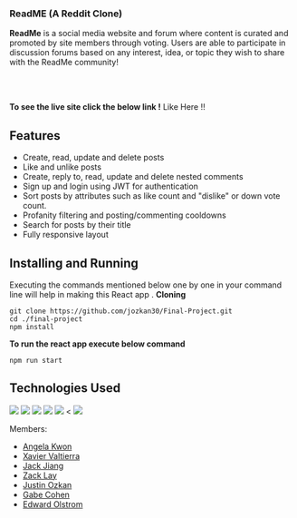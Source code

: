 ### ReadME (A Reddit Clone)

**ReadMe** is a social media website and forum where content is  curated and promoted by site members through voting. Users are able to participate in discussion forums based on any interest, idea, or topic they wish to share with the ReadMe community! 

<br/>
<br/>

**To see the live site click the below link !**
Like Here !!
## Features
- Create, read, update and delete posts
- Like and unlike posts
- Create, reply to, read, update and delete nested comments
- Sign up and login using JWT for authentication
- Sort posts by attributes such as like count and "dislike" or down vote count.
- Profanity filtering and posting/commenting cooldowns
- Search for posts by their title
- Fully responsive layout


## Installing and Running

Executing the commands mentioned below one by one in your command line will help in making this React app .
**Cloning**

```
git clone https://github.com/jozkan30/Final-Project.git
cd ./final-project
npm install
```

**To run the react app execute below command**

```
npm run start
```
## Technologies Used
<img src="https://camo.githubusercontent.com/d63d473e728e20a286d22bb2226a7bf45a2b9ac6c72c59c0e61e9730bfe4168c/68747470733a2f2f696d672e736869656c64732e696f2f62616467652f48544d4c352d4533344632363f7374796c653d666f722d7468652d6261646765266c6f676f3d68746d6c35266c6f676f436f6c6f723d7768697465"></img> <img src="https://camo.githubusercontent.com/3a0f693cfa032ea4404e8e02d485599bd0d192282b921026e89d271aaa3d7565/68747470733a2f2f696d672e736869656c64732e696f2f62616467652f435353332d3135373242363f7374796c653d666f722d7468652d6261646765266c6f676f3d63737333266c6f676f436f6c6f723d7768697465"></img> <img src="https://camo.githubusercontent.com/9d07c04bdd98c662d5df9d4e1cc1de8446ffeaebca330feb161f1fb8e1188204/68747470733a2f2f696d672e736869656c64732e696f2f62616467652f4a6176615363726970742d4637444631453f7374796c653d666f722d7468652d6261646765266c6f676f3d6a617661736372697074266c6f676f436f6c6f723d626c61636b"></img> <img src="https://camo.githubusercontent.com/94be0a2e5be142925615e5821d97137a930d08fc154962ce43860f1957e6661e/68747470733a2f2f696d672e736869656c64732e696f2f62616467652f507974686f6e2d3337373641423f7374796c653d666f722d7468652d6261646765266c6f676f3d707974686f6e266c6f676f436f6c6f723d7768697465"></img> <img src="https://camo.githubusercontent.com/7d7b100e379663ee40a20989e6c61737e6396c1dafc3a7c6d2ada8d4447eb0e4/68747470733a2f2f696d672e736869656c64732e696f2f62616467652f6e6f64652e6a732d3644413535463f7374796c653d666f722d7468652d6261646765266c6f676f3d6e6f64652e6a73266c6f676f436f6c6f723d7768697465"></img> < <img src="https://camo.githubusercontent.com/ab4c3c731a174a63df861f7b118d6c8a6c52040a021a552628db877bd518fe84/68747470733a2f2f696d672e736869656c64732e696f2f62616467652f72656163742d2532333230323332612e7376673f7374796c653d666f722d7468652d6261646765266c6f676f3d7265616374266c6f676f436f6c6f723d253233363144414642"></img> 


Members:
- [Angela Kwon](https://github.com/kwonangela)
- [Xavier Valtierra](https://github.com/ValtierraXavier)
- [Jack Jiang](https://github.com/jjiang9888)
- [Zack Lay](https://github.com/layz1008)
- [Justin Ozkan](https://github.com/jozkan30)
- [Gabe Cohen](https://github.com/manse99)
- [Edward Olstrom](https://github.com/olstromej)
